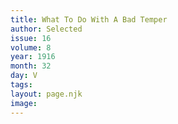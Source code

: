 ```yaml
---
title: What To Do With A Bad Temper
author: Selected
issue: 16
volume: 8
year: 1916
month: 32
day: V
tags:
layout: page.njk
image:
---
```


